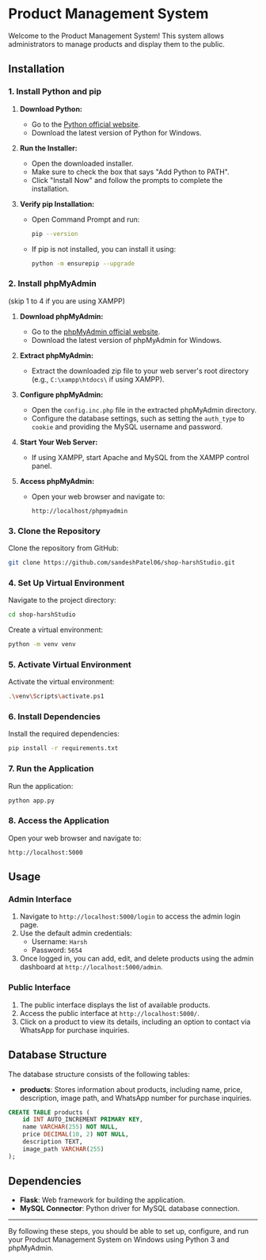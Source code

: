 # Product Management System

Welcome to the Product Management System! This system allows administrators to manage products and display them to the public.

## Installation

### 1. Install Python and pip
1. **Download Python:**
   - Go to the [Python official website](https://www.python.org/).
   - Download the latest version of Python for Windows.

2. **Run the Installer:**
   - Open the downloaded installer.
   - Make sure to check the box that says "Add Python to PATH".
   - Click "Install Now" and follow the prompts to complete the installation.

3. **Verify pip Installation:**
   - Open Command Prompt and run:
     ```bash
     pip --version
     ```
   - If pip is not installed, you can install it using:
     ```bash
     python -m ensurepip --upgrade
     ```

### 2. Install phpMyAdmin
(skip 1 to 4 if you are using XAMPP)

1. **Download phpMyAdmin:**
   - Go to the [phpMyAdmin official website](https://www.phpmyadmin.net/).
   - Download the latest version of phpMyAdmin for Windows.

2. **Extract phpMyAdmin:**
   - Extract the downloaded zip file to your web server's root directory (e.g., `C:\xampp\htdocs\` if using XAMPP).

3. **Configure phpMyAdmin:**
   - Open the `config.inc.php` file in the extracted phpMyAdmin directory.
   - Configure the database settings, such as setting the `auth_type` to `cookie` and providing the MySQL username and password.

4. **Start Your Web Server:**
   - If using XAMPP, start Apache and MySQL from the XAMPP control panel.

5. **Access phpMyAdmin:**
   - Open your web browser and navigate to:
     ```
     http://localhost/phpmyadmin
     ```

### 3. Clone the Repository
Clone the repository from GitHub:

```bash
git clone https://github.com/sandeshPatel06/shop-harshStudio.git
```

### 4. Set Up Virtual Environment
Navigate to the project directory:

```bash
cd shop-harshStudio
```

Create a virtual environment:

```bash
python -m venv venv
```

### 5. Activate Virtual Environment
Activate the virtual environment:

```bash
.\venv\Scripts\activate.ps1
```

### 6. Install Dependencies
Install the required dependencies:

```bash
pip install -r requirements.txt
```


### 7. Run the Application
Run the application:

```bash
python app.py
```

### 8. Access the Application
Open your web browser and navigate to:

```
http://localhost:5000
```

## Usage

### Admin Interface
1. Navigate to `http://localhost:5000/login` to access the admin login page.
2. Use the default admin credentials:
   - Username: `Harsh`
   - Password: `5654`
3. Once logged in, you can add, edit, and delete products using the admin dashboard at `http://localhost:5000/admin`.

### Public Interface
1. The public interface displays the list of available products.
2. Access the public interface at `http://localhost:5000/`.
3. Click on a product to view its details, including an option to contact via WhatsApp for purchase inquiries.

## Database Structure
The database structure consists of the following tables:

- **products**: Stores information about products, including name, price, description, image path, and WhatsApp number for purchase inquiries.

```sql
CREATE TABLE products (
    id INT AUTO_INCREMENT PRIMARY KEY,
    name VARCHAR(255) NOT NULL,
    price DECIMAL(10, 2) NOT NULL,
    description TEXT,
    image_path VARCHAR(255)
);
```

## Dependencies
- **Flask**: Web framework for building the application.
- **MySQL Connector**: Python driver for MySQL database connection.

---

By following these steps, you should be able to set up, configure, and run your Product Management System on Windows using Python 3 and phpMyAdmin.

